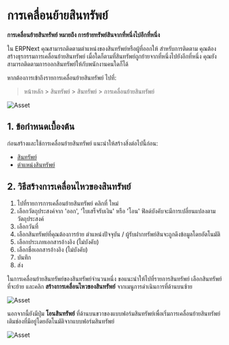 <!-- add breadcrumbs -->
# การเคลื่อนย้ายสินทรัพย์

**การเคลื่อนย้ายสินทรัพย์ หมายถึง การย้ายทรัพย์สินจากที่หนึ่งไปอีกที่หนึ่ง**

ใน ERPNext คุณสามารถติดตามตำแหน่งของสินทรัพย์หรือผู้ที่ออกให้ สำหรับการติดตาม คุณต้องสร้างธุรกรรมการเคลื่อนย้ายสินทรัพย์ เมื่อใดก็ตามที่สินทรัพย์ถูกย้ายจากที่หนึ่งไปยังอีกที่หนึ่ง คุณยังสามารถติดตามการออกสินทรัพย์ให้กับพนักงานคนใดก็ได้

หากต้องการเข้าถึงรายการเคลื่อนย้ายสินทรัพย์ ไปที่:
> หน้าหลัก > สินทรัพย์ > สินทรัพย์ > การเคลื่อนย้ายสินทรัพย์

<img class="screenshot" alt="Asset" src="{{docs_base_url}}/assets/img/asset/asset-movement.png">

## 1. ข้อกำหนดเบื้องต้น
ก่อนสร้างและใช้การเคลื่อนย้ายสินทรัพย์ แนะนำให้สร้างสิ่งต่อไปนี้ก่อน:

* [สินทรัพย์](/docs/user/manual/th/asset/asset)
* [ตำแหน่งสินทรัพย์](/docs/user/manual/th/asset/asset-location)


## 2. วิธีสร้างการเคลื่อนไหวของสินทรัพย์
1. ไปที่รายการการเคลื่อนย้ายสินทรัพย์ คลิกที่ ใหม่
1. เลือกวัตถุประสงค์จาก 'ออก', 'ใบเสร็จรับเงิน' หรือ 'โอน' ฟิลด์บังคับจะมีการเปลี่ยนแปลงตามวัตถุประสงค์
1. เลือกวันที่
1. เลือกสินทรัพย์ที่คุณต้องการย้าย ตำแหน่งปัจจุบัน / ผู้รับฝากทรัพย์สินจะถูกดึงข้อมูลโดยอัตโนมัติ
1. เลือกประเภทเอกสารอ้างอิง (ไม่บังคับ)
1. เลือกชื่อเอกสารอ้างอิง (ไม่บังคับ)
1. บันทึก
1. ส่ง

ในการเคลื่อนย้ายสินทรัพย์ของสินทรัพย์จำนวนหนึ่ง ขอแนะนำให้ไปที่รายการสินทรัพย์ เลือกสินทรัพย์ที่จะย้าย และคลิก **สร้างการเคลื่อนไหวของสินทรัพย์** จากเมนูการดำเนินการที่ด้านบนซ้าย

<img class="screenshot" alt="Asset" src="{{docs_base_url}}/assets/img/asset/asset-movement-using-button.png">

นอกจากนี้ยังมีปุ่ม **โอนสินทรัพย์** ที่ด้านบนขวาของแบบฟอร์มสินทรัพย์เพื่อเริ่มการเคลื่อนย้ายสินทรัพย์ เติมช่องที่มีอยู่โดยอัตโนมัติจากแบบฟอร์มสินทรัพย์

<img class="screenshot" alt="Asset" src="{{docs_base_url}}/assets/img/asset/asset-movement-using-transfer-asset-button.png">
